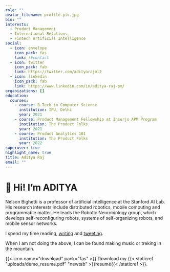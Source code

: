 ```yaml
---
role: ""
avatar_filename: profile-pic.jpg
bio: ""
interests:
  - Product Management
  - International Relations
  - Fintech Artificial Intelligence
social:
  - icon: envelope
    icon_pack: fas
    link: /#contact
  - icon: twitter
    icon_pack: fab
    link: https://twitter.com/adityarajml2
  - icon: linkedin
    icon_pack: fab
    link: https://www.linkedin.com/in/aditya-raj-pm/
organizations: []
education:
  courses:
    - course: B.Tech in Computer Science
      institution: IPU, Delhi
      year: 2021
    - course: Product Management Fellowship at Insurjo APM Program
      institution: The Product Folks
      year: 2021
    - course: Product Analytics 101
      institution: The Product Folks
      year: 2022
superuser: true
highlight_name: true
title: Aditya Raj
email: ""
---
```

# 👋 Hi! I’m ADITYA

Nelson Bighetti is a professor of artificial intelligence at the Stanford AI Lab. His research interests include distributed robotics, mobile computing and programmable matter. He leads the Robotic Neurobiology group, which develops self-reconfiguring robots, systems of self-organizing robots, and mobile sensor networks.

I spend my time reading, [writing](https://www.mananagarwal.in/blog) and [tweeting](https://twitter.com/manan_0308).

When I am not doing the above, I can be found making music or treking in the mountain.

{{< icon name="download" pack="fas" >}} Download my {{< staticref "uploads/demo_resume.pdf" "newtab" >}}resumé{{< /staticref >}}.